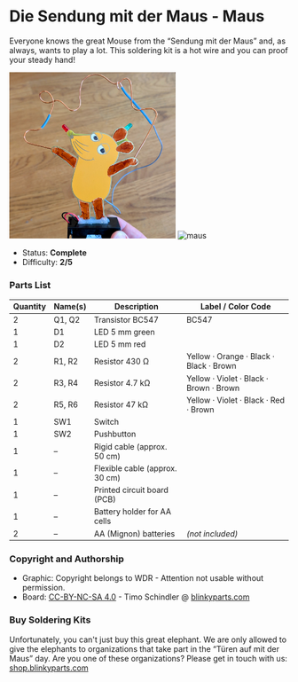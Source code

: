 # Die Sendung mit der Maus - Maus

Everyone knows the great Mouse from the “Sendung mit der Maus” and, as always, wants to play a lot. This soldering kit is a hot wire and you can proof your steady hand!

<img src="manual/images/thumbnail.jpg" width=300px alt="maus"> <img src="manual/images/PXL_20250915_082145220-EDIT" width=300px alt="maus">

- Status: **Complete**
- Difficulty: **2/5**

### Parts List

| Quantity | Name(s)       | Description                 | Label / Color Code                          |
|----------|---------------|-----------------------------|---------------------------------------------|
| 2        | Q1, Q2        | Transistor BC547            | BC547                                       |
| 1        | D1            | LED 5 mm green              |                                             |
| 1        | D2            | LED 5 mm red                |                                             |
| 2        | R1, R2        | Resistor 430 Ω              | Yellow · Orange · Black · Black · Brown     |
| 2        | R3, R4        | Resistor 4.7 kΩ             | Yellow · Violet · Black · Brown · Brown     |
| 2        | R5, R6        | Resistor 47 kΩ              | Yellow · Violet · Black · Red · Brown       |
| 1        | SW1           | Switch                      |                                             |
| 1        | SW2           | Pushbutton                  |                                             |
| 1        | –             | Rigid cable (approx. 50 cm) |                                             |
| 1        | –             | Flexible cable (approx. 30 cm) |                                          |
| 1        | –             | Printed circuit board (PCB) |                                             |
| 1        | –             | Battery holder for AA cells |                                             |
| 2        | –             | AA (Mignon) batteries       | *(not included)*                            |


### Copyright and Authorship

- Graphic: Copyright belongs to WDR - Attention not usable without permission.
- Board: [CC-BY-NC-SA 4.0](https://creativecommons.org/licenses/by-nc-sa/4.0/) - Timo Schindler @ [blinkyparts.com](https://shop.blinkyparts.com)

### Buy Soldering Kits
Unfortunately, you can't just buy this great elephant. We are only allowed to give the elephants to organizations that take part in the “Türen auf mit der Maus” day. Are you one of these organizations? Please get in touch with us: [shop.blinkyparts.com](https://shop.blinkyparts.com/)
